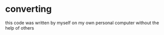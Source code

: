 # converting

this code was written by myself on my own personal computer without the help of others
